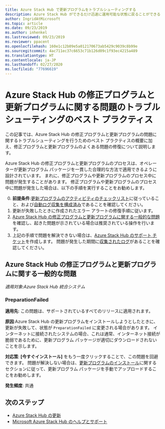 ```yaml
---
title: Azure Stack Hub で更新プログラムをトラブルシューティングする
description: Azure Stack Hub ができるだけ迅速に運用可能な状態に戻ることができるように、Azure Stack Hub オペレーターが更新プログラムに関する問題を解決する方法について説明します。
author: IngridAtMicrosoft
ms.topic: article
ms.date: 09/23/2019
ms.author: inhenkel
ms.lastreviewed: 09/23/2019
ms.reviewer: ppacent
ms.openlocfilehash: 160e1c12b09e5a012170673ab5429c9039c8b99e
ms.sourcegitcommit: 4ac711ec37c6653c71b126d09c1f93ec4215a489
ms.translationtype: HT
ms.contentlocale: ja-JP
ms.lasthandoff: 02/27/2020
ms.locfileid: "77696619"
---
```

# <a name="best-practices-for-troubleshooting-azure-stack-hub-patch-and-update-issues"></a>Azure Stack Hub の修正プログラムと更新プログラムに関する問題のトラブルシューティングのベスト プラクティス

この記事では、Azure Stack Hub の修正プログラムと更新プログラムの問題に関するトラブルシューティングを行うためのベスト プラクティスの概要に加え、修正プログラムと更新プログラムのよくある問題の修復について説明します。


Azure Stack Hub の修正プログラムと更新プログラムのプロセスは、オペレーターが更新プログラム パッケージを一貫した合理的な方法で適用できるように設計されています。 まれに、修正プログラムや更新プログラムのプロセス中に問題が発生することがあります。 修正プログラムや更新プログラムのプロセス中に問題が発生した場合は、以下の手順を実行することをお勧めします。

0. **前提条件**:[更新プログラムのアクティビティのチェックリスト](release-notes-checklist.md)に従っていること、および[自動ログ収集を構成済み](azure-stack-configure-automatic-diagnostic-log-collection.md)であることを確認してください。
1. 更新が失敗したときに作成されたエラー アラートの修復手順に従います。
2. [Azure Stack Hub の修正プログラムと更新プログラムに関する一般的な問題](#common-azure-stack-hub-patch-and-update-issues)を確認し、起きた問題が示されている場合は推奨されている操作を行います。
3. 上記の手順で問題を解決できない場合は、[Azure Stack Hub のサポート チケット](azure-stack-help-and-support-overview.md)を作成します。 問題が発生した期間に[収集されたログ](https://docs.microsoft.com/azure-stack/operator/azure-stack-configure-on-demand-diagnostic-log-collection)があることを確認してください。

## <a name="common-azure-stack-hub-patch-and-update-issues"></a>Azure Stack Hub の修正プログラムと更新プログラムに関する一般的な問題

*適用対象:Azure Stack Hub 統合システム*

### <a name="preparationfailed"></a>PreparationFailed

**適用先**: この問題は、サポートされているすべてのリリースに適用されます。

**原因**:Azure Stack Hub の更新プログラムをインストールしようとしたときに、更新が失敗して、状態が `PreparationFailed` に変更される場合があります。 インターネットに接続されたシステムの場合、これは通常、インターネット接続が脆弱であるために、更新プログラム パッケージが適切にダウンロードされないことを示します。 

**対応策**: **[今すぐインストール]** をもう一度クリックすることで、この問題を回避できます。 問題が解決しない場合は、[更新プログラムのインストール](azure-stack-apply-updates.md?#install-updates-and-monitor-progress)に関するセクションに従って、更新プログラム パッケージを手動でアップロードすることをお勧めします。

**発生頻度**: 共通

## <a name="next-steps"></a>次のステップ

- [Azure Stack Hub の更新](azure-stack-updates.md)  
- [Microsoft Azure Stack Hub のヘルプとサポート](azure-stack-help-and-support-overview.md)

